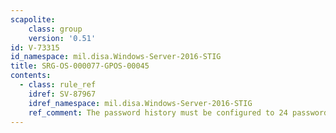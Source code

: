 ```yaml
---
scapolite:
    class: group
    version: '0.51'
id: V-73315
id_namespace: mil.disa.Windows-Server-2016-STIG
title: SRG-OS-000077-GPOS-00045
contents:
  - class: rule_ref
    idref: SV-87967
    idref_namespace: mil.disa.Windows-Server-2016-STIG
    ref_comment: The password history must be configured to 24 passwords rem ...
---
```


